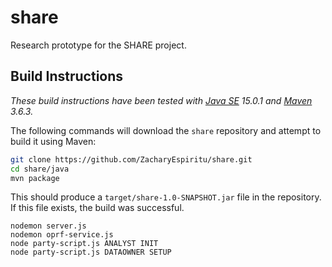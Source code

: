 # share

Research prototype for the SHARE project.

## Build Instructions

_These build instructions have been tested with [Java SE](https://www.oracle.com/java/technologies/javase-downloads.html#JDK15) 15.0.1 and [Maven](https://maven.apache.org/) 3.6.3._

The following commands will download the `share` repository and attempt to build it using Maven:

```bash
git clone https://github.com/ZacharyEspiritu/share.git
cd share/java
mvn package
```

This should produce a `target/share-1.0-SNAPSHOT.jar` file in the repository. If this file exists, the build was successful.

```
nodemon server.js
nodemon oprf-service.js
node party-script.js ANALYST INIT
node party-script.js DATAOWNER SETUP

```
